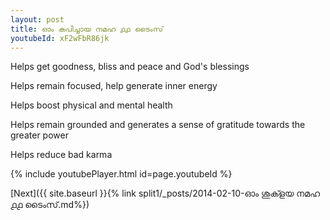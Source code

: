 ```yaml
---
layout: post
title: ഓം കപിച്ചായ നമഹ ൧൧ ടൈംസ്
youtubeId: xF2wFbR86jk
---
```

 
 
Helps get goodness, bliss and peace and God's blessings
 
Helps remain focused, help generate inner energy 
 
Helps boost physical and mental health 
 
Helps remain grounded and generates a sense of gratitude towards the greater power 
 
Helps reduce bad karma
 
 
 
 


{% include youtubePlayer.html id=page.youtubeId %}
 
[Next]({{ site.baseurl }}{% link  split1/_posts/2014-02-10-ഓം ശുക്ളയ നമഹ ൧൧ ടൈംസ്.md%})
 
